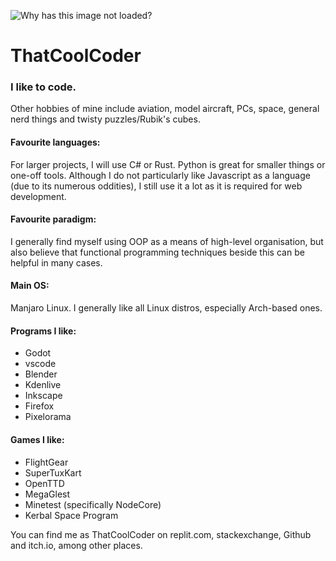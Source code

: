 ![Why has this image not loaded?](https://avatars.githubusercontent.com/u/62006241)
# ThatCoolCoder

### I like to code.

Other hobbies of mine include aviation, model aircraft, PCs, space, general nerd things and twisty puzzles/Rubik's cubes.

#### Favourite languages:

For larger projects, I will use C# or Rust. Python is great for smaller things or one-off tools. Although I do not particularly like Javascript as a language (due to its numerous oddities), I still use it a lot as it is required for web development.

#### Favourite paradigm:
I generally find myself using OOP as a means of high-level organisation, but also believe that functional programming techniques beside this can be helpful in many cases.

#### Main OS:
Manjaro Linux. I generally like all Linux distros, especially Arch-based ones.

#### Programs I like:
- Godot
- vscode
- Blender
- Kdenlive
- Inkscape
- Firefox
- Pixelorama

#### Games I like:
- FlightGear
- SuperTuxKart
- OpenTTD
- MegaGlest
- Minetest (specifically NodeCore)
- Kerbal Space Program

You can find me as ThatCoolCoder on replit.com, stackexchange, Github and itch.io, among other places.
